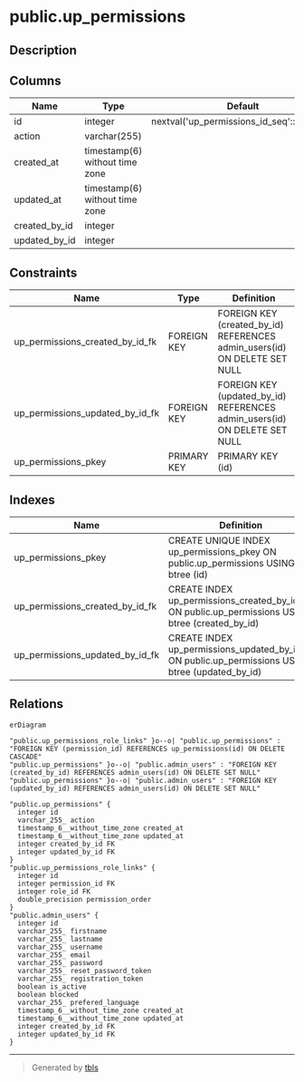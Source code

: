 # public.up_permissions

## Description

## Columns

| Name          | Type                           | Default                                    | Nullable | Children                                                                | Parents                                     | Comment |
| ------------- | ------------------------------ | ------------------------------------------ | -------- | ----------------------------------------------------------------------- | ------------------------------------------- | ------- |
| id            | integer                        | nextval('up_permissions_id_seq'::regclass) | false    | [public.up_permissions_role_links](public.up_permissions_role_links.md) |                                             |         |
| action        | varchar(255)                   |                                            | true     |                                                                         |                                             |         |
| created_at    | timestamp(6) without time zone |                                            | true     |                                                                         |                                             |         |
| updated_at    | timestamp(6) without time zone |                                            | true     |                                                                         |                                             |         |
| created_by_id | integer                        |                                            | true     |                                                                         | [public.admin_users](public.admin_users.md) |         |
| updated_by_id | integer                        |                                            | true     |                                                                         | [public.admin_users](public.admin_users.md) |         |

## Constraints

| Name                            | Type        | Definition                                                                |
| ------------------------------- | ----------- | ------------------------------------------------------------------------- |
| up_permissions_created_by_id_fk | FOREIGN KEY | FOREIGN KEY (created_by_id) REFERENCES admin_users(id) ON DELETE SET NULL |
| up_permissions_updated_by_id_fk | FOREIGN KEY | FOREIGN KEY (updated_by_id) REFERENCES admin_users(id) ON DELETE SET NULL |
| up_permissions_pkey             | PRIMARY KEY | PRIMARY KEY (id)                                                          |

## Indexes

| Name                            | Definition                                                                                        |
| ------------------------------- | ------------------------------------------------------------------------------------------------- |
| up_permissions_pkey             | CREATE UNIQUE INDEX up_permissions_pkey ON public.up_permissions USING btree (id)                 |
| up_permissions_created_by_id_fk | CREATE INDEX up_permissions_created_by_id_fk ON public.up_permissions USING btree (created_by_id) |
| up_permissions_updated_by_id_fk | CREATE INDEX up_permissions_updated_by_id_fk ON public.up_permissions USING btree (updated_by_id) |

## Relations

```mermaid
erDiagram

"public.up_permissions_role_links" }o--o| "public.up_permissions" : "FOREIGN KEY (permission_id) REFERENCES up_permissions(id) ON DELETE CASCADE"
"public.up_permissions" }o--o| "public.admin_users" : "FOREIGN KEY (created_by_id) REFERENCES admin_users(id) ON DELETE SET NULL"
"public.up_permissions" }o--o| "public.admin_users" : "FOREIGN KEY (updated_by_id) REFERENCES admin_users(id) ON DELETE SET NULL"

"public.up_permissions" {
  integer id
  varchar_255_ action
  timestamp_6__without_time_zone created_at
  timestamp_6__without_time_zone updated_at
  integer created_by_id FK
  integer updated_by_id FK
}
"public.up_permissions_role_links" {
  integer id
  integer permission_id FK
  integer role_id FK
  double_precision permission_order
}
"public.admin_users" {
  integer id
  varchar_255_ firstname
  varchar_255_ lastname
  varchar_255_ username
  varchar_255_ email
  varchar_255_ password
  varchar_255_ reset_password_token
  varchar_255_ registration_token
  boolean is_active
  boolean blocked
  varchar_255_ prefered_language
  timestamp_6__without_time_zone created_at
  timestamp_6__without_time_zone updated_at
  integer created_by_id FK
  integer updated_by_id FK
}
```

---

> Generated by [tbls](https://github.com/k1LoW/tbls)
